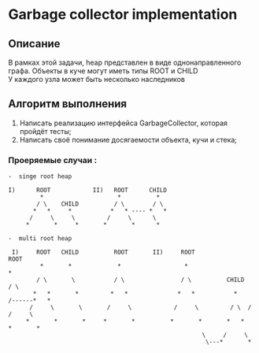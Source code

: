 # Garbage collector implementation

## Описание

В рамках этой задачи, heap представлен в виде однонаправленного графа.
Объекты в куче могут иметь типы ROOT и CHILD  
У каждого узла может быть несколько наследников 

## Алгоритм выполнения

1.	Написать реализацию интерфейса GarbageCollector, которая пройдёт тесты;
2.  Написать своё понимание досягаемости объекта, кучи и стека;

### Проеряемые случаи :
```
-  singe root heap

I)      ROOT            II)   ROOT      CHILD  
         *                     *          *
        / \    CHILD          / \        / \
       *   *     *           *   * ---- *   *
      /     \     \         /     \      \
     *       *     *       *       *      *

-  multi root heap

 I)     ROOT   CHILD          ROOT       II)     ROOT                        ROOT
         *       *             *                  *                           *
        / \       \           / \                / \          CHILD          / \
       *   *       *         *   *              *   *           *    /------*   *
      /     \       \       /     \            /     \         / \  /      /     \
     *       *       *     *       *          *       *       *   *       *       *  
                                                       \     /     \
                                                        \---*       *
```